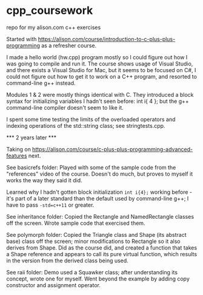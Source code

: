 # cpp_coursework
repo for my alison.com c++ exercises

Started with https://alison.com/course/introduction-to-c-plus-plus-programming as a refresher course.

I made a hello world (hw.cpp) program mostly so I could figure out how I was going to compile and run it.  The course shows usage of Visual Studio, and there exists a Visual Studio for Mac, but it seems to be focused on C#,  I could not figure out how to get it to work on a C++ program, and resorted to command-line g++ instead.

Modules 1 & 2 were mostly things identical with C. They introduced a block syntax for initializing variables I hadn't seen before:
int i{ 4 };
but the g++ command-line compiler doesn't seem to like it.

I spent some time testing the limits of the overloaded operators and indexing operations of the std::string class; see stringtests.cpp.

*** 2 years later ***

Taking on https://alison.com/course/c-plus-plus-programming-advanced-features next.

See basicrefs folder:
Played with some of the sample code from the "references" video of the course.  Doesn't do much, but proves to myself it works the way they said it did.

Learned why I hadn't gotten block initialization `int i{4};` working before - it's part of a later standard than the default used by command-line g++; I have to pass `-std=c++11` or greater.

See inheritance folder:
Copied the Rectangle and NamedRectangle classes off the screen. Wrote sample code that exercised them.

See polymorph folder:
Copied the Triangle class and Shape (its abstract base) class off the screen; minor modifications to Rectangle so it also derives from Shape. Did as the course did, and created a function that takes a Shape reference and appears to call its pure virtual function, which results in the version from the derived class being used.

See raii folder:
Demo used a Squawker class; after understanding its concept, wrote one for myself.  Went beyond the example by adding copy constructor and assignment operator.